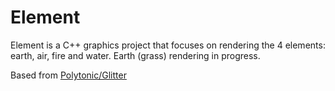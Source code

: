 Element
=======

Element is a C++ graphics project that focuses on rendering the 4 elements: earth, air, fire and water. Earth (grass) rendering in progress. 

Based from [Polytonic/Glitter](http://polytonic.github.io/Glitter/)
